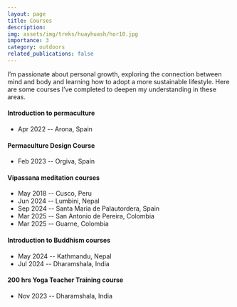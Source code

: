 ```yaml
---
layout: page
title: Courses
description:
img: assets/img/treks/huayhuash/hor10.jpg
importance: 3
category: outdoors
related_publications: false
---
```



I’m passionate about personal growth, exploring the connection between mind and body and learning how to adopt a more sustainable lifestyle. Here are some courses I’ve completed to deepen my understanding in these areas.


#### Introduction to permaculture
- Apr 2022 -- Arona, Spain

#### Permaculture Design Course
- Feb 2023 -- Orgiva, Spain

#### Vipassana meditation courses
- May 2018 -- Cusco, Peru
- Jun 2024 -- Lumbini, Nepal
- Sep 2024 -- Santa Maria de Palautordera, Spain
- Mar 2025 -- San Antonio de Pereira, Colombia
- Mar 2025 -- Guarne, Colombia

#### Introduction to Buddhism courses
- May 2024 -- Kathmandu, Nepal
- Jul 2024 -- Dharamshala, India

#### 200 hrs Yoga Teacher Training course
- Nov 2023 -- Dharamshala, India


